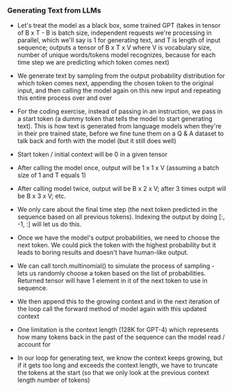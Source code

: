 ### Generating Text from LLMs

- Let's treat the model as a black box, some trained GPT (takes in tensor of B x T - B is batch size, independent requests we're processing in parallel, which we'll say is 1 for generating text, and T is length of input sequence; outputs a tensor of B x T x V where V is vocabulary size, number of unique words/tokens model recognizes, because for each time step we are predicting which token comes next)

- We generate text by sampling from the output probability distribution for which token comes next, appending the chosen token to the original input, and then calling the model again on this new input and repeating this entire process over and over

- For the coding exercise, instead of passing in an instruction, we pass in a start token (a dummy token that tells the model to start generating text). This is how text is generated from language models when they're in their pre trained state, before we fine tune them on a Q & A dataset to talk back and forth with the model (but it still does well)

- Start token / initial context will be 0 in a given tensor

- After calling the model once, output will be 1 x 1 x V (assuming a batch size of 1 and T equals 1)

- After calling model twice, output will be B x 2 x V; after 3 times outpit will be B x 3 x V; etc.

- We only care about the final time step (the next token predicted in the sequence based on all previous tokens). Indexing the output by doing [:, -1, :] will let us do this.

- Once we have the model's output probabilities, we need to choose the next token. We could pick the token with the highest probability but it leads to boring results and doesn't have human-like output.

- We can call torch.multinomial() to simulate the process of sampling - lets us randomly choose a token based on the list of probabilities. Returned tensor will have 1 element in it of the next token to use in sequence.

- We then append this to the growing context and in the next iteration of the loop call the forward method of model again with this updated context

- One limitation is the context length (128K for GPT-4) which represents how many tokens back in the past of the sequence can the model read / account for

- In our loop for generating text, we know the context keeps growing, but if it gets too long and exceeds the context length, we have to truncate the tokens at the start (so that we only look at the previous context length number of tokens)
